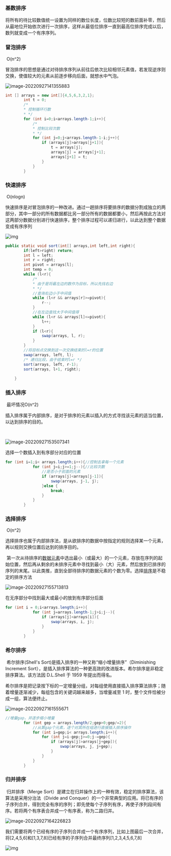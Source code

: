 

### 基数排序

​          将所有的待比较数值统一设置为同样的数位长度，位数比较短的数前面补零，然后从最地位开始依次进行一次排序，这样从最低位排序一直到最高位排序完成以后，数列就变成一个有序序列。

### 冒泡排序

​		O(n^2)		

​		冒泡排序的思想是通过对待排序序列从前往后依次比较相邻元素值，若发现逆序则交换，使值较大的元素从前逐步移向后面，就想水中气泡。

![image-20220927141355883](C:\Users\WZ\AppData\Roaming\Typora\typora-user-images\image-20220927141355883.png)

```java
int [] arrays = new int[]{4,5,6,3,2,1};
        int t = 0;
        /*
        * 控制循环行数
        * */
        for (int i=0;i<arrays.length-1;i++){
            /*
            * 控制比较次数
            * */
            for (int j=0;j<arrays.length-1-i;j++){
                if (arrays[j]>arrays[j+1]){
                    t = arrays[j];
                    arrays[j] = arrays[j+1];
                    arrays[j+1] = t;
                }
            }
        }
```



### 快速排序

​		O(nlogn)

​		快速排序是对冒泡排序的一种改进。通过一趟排序将要排序的数据分割成独立的两部分，其中一部分的所有数据都比另一部分所有的数据都要小，然后再按此方法对这两部分数据分别进行快速排序，整个排序过程可以递归进行，以此达到整个数据变成有序序列

![img](file:///C:\Users\WZ\AppData\Local\Temp\ksohtml536\wps1.jpg)

```java
public static void sort(int[] arrays,int left,int right){
        if(left>right) return;
        int l = left;
        int r = right;
        int pivot = arrays[l];
        int temp = 0;
        while (l<r){
            /*
            * 由于是将最左边的数作为目标，所以先找右边
            * */
            //查询右边小于中间值
            while (l<r && arrays[r]>=pivot){
                r--;
            }
            //在左边查找大于中间值得
            while (l<r && arrays[l]<=pivot){
                l++;
            }
            if (l<r){
                swap(arrays, l, r);
            }
        }
        //将目标点交换到这一次交换结束的l=r的位置
        swap(arrays, left, l);
        /* 递归比较，由于结束时l=r */
        sort(arrays, left, r-1);
        sort(arrays, l+1, right);
        
    }
```

### 插入排序

​		最坏情况O(n^2)

​		插入排序属于内部排序，是对于排序的元素以插入的方式寻找该元素的适当位置，以达到排序的目的。

​		

![image-20220927153507341](C:\Users\WZ\AppData\Roaming\Typora\typora-user-images\image-20220927153507341.png)

选择一个数插入到有序部分对应的位置

```java
for (int i=1;i< arrays.length;i++){//控制去拿每一个元素
            for (int j=i;j>=1;j--){//比较次数
                //是否小于前面的元素
                if (arrays[j]<arrays[j-1]){
                    swap(arrays, j-1, j);
                }else {
                    break;
                }
            }
        }
```

### 选择排序

​		O(n^2)

​		选择排序也属于内部排序法，是从欲排序的数据中按指定的规则选择某一个元素，再以规则交换位置后达到的排序目的。

​		第一次从待排序的[数据元素](https://baike.baidu.com/item/数据元素/715313)中选出最小（或最大）的一个元素，存放在序列的起始位置，然后再从剩余的未排序元素中寻找到最小（大）元素，然后放到已排序的序列的末尾。以此类推，直到全部待排序的数据元素的个数为零。选择[排序](https://baike.baidu.com/item/排序/1066239)是不稳定的排序方法

![image-20220927155713813](C:\Users\WZ\AppData\Roaming\Typora\typora-user-images\image-20220927155713813.png)

在无序部分中找到最大或最小的放到有序部分后面

```java
for (int i = 0;i<arrays.length;i++){
            for (int j=arrays.length-1;j>i;j--){
                if (arrays[j]<arrays[i]){
                    swap(arrays, i, j);
                }
            }
        }
```

### 希尔排序

​		希尔排序(Shell's Sort)是插入排序的一种又称“缩小增量排序”（Diminishing Increment Sort），是插入排序算法的一种更高效的改进版本。希尔排序是非稳定排序算法。该方法因 D.L.Shell 于 1959 年提出而得名。

​	希尔排序是把记录按下标的一定增量分组，对每组使用直接插入排序算法排序；随着增量逐渐减少，每组包含的关键词越来越多，当增量减至 1 时，整个文件恰被分成一组，算法便终止。

![image-20220927161555671](C:\Users\WZ\AppData\Roaming\Typora\typora-user-images\image-20220927161555671.png)

```java
//增量gap，并逐步缩小增量
        for (int gep = arrays.length/2;gep>0;gep/=2){
            //从第gap个元素，逐个对其所在组进行直接插入排序操作
            for (int i=gep;i< arrays.length;i++){
                for (int j=i-gep;j>=0;j-=gep){
                    if (arrays[j]>arrays[j+gep]){
                        swap(arrays, j, j+gep);
                    }
                }
            }
        }
```

### 归并排序

​		归并排序（Merge Sort）是建立在归并操作上的一种有效，稳定的排序算法，该算法是采用分治法（Divide and Conquer）的一个非常典型的应用。将已有序的子序列合并，得到完全有序的序列；即先使每个子序列有序，再使子序列段间有序。若将两个有序表合并成一个有序表，称为二路归并。

![image-20220927164226823](C:\Users\WZ\AppData\Roaming\Typora\typora-user-images\image-20220927164226823.png)

我们需要将两个已经有序的子序列合并成一个有序序列，比如上图最后一次合并，将[2,4,5,6]和[1,3,7,8]已经有序的子序列合并最终序列[1,2,3,4,5,6,7,8]

![img](file:///C:\Users\WZ\AppData\Local\Temp\ksohtml536\wps2.jpg)

```java

```

